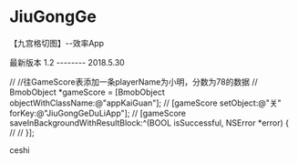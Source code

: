 # JiuGongGe
【九宫格切图】--效率App

最新版本 1.2  --------   2018.5.30

//                //往GameScore表添加一条playerName为小明，分数为78的数据
//                BmobObject *gameScore = [BmobObject objectWithClassName:@"appKaiGuan"];
//                [gameScore setObject:@"关" forKey:@"JiuGongGeDuLiApp"];
//                [gameScore saveInBackgroundWithResultBlock:^(BOOL isSuccessful, NSError *error) {
//
//                }];

ceshi
